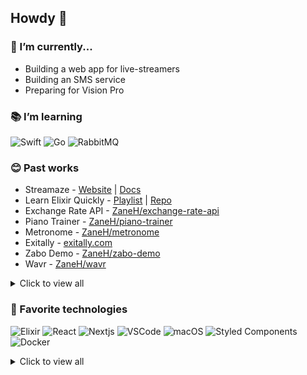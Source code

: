 ## Howdy 🌊

### 📍 I’m currently...

- Building a web app for live-streamers
- Building an SMS service
- Preparing for Vision Pro

### 📚 I’m learning

![Swift](https://img.shields.io/badge/Swift-F05138.svg?style=for-the-badge&logo=Swift&logoColor=white)
![Go](https://img.shields.io/badge/Go-00ADD8.svg?style=for-the-badge&logo=Go&logoColor=white)
![RabbitMQ](https://img.shields.io/badge/RabbitMQ-FF6600.svg?style=for-the-badge&logo=RabbitMQ&logoColor=white)

### 😊 Past works

- Streamaze - [Website](https://streamaze.live) | [Docs](https://docs.streamaze.live)
- Learn Elixir Quickly - [Playlist](https://www.youtube.com/watch?v=Vz7qH_dJQC0&list=PLFWEDfSyl7h88ZgEIkLdf8xI6XBBhNBkc) | [Repo](https://github.com/zaneh-yt)
- Exchange Rate API - [ZaneH/exchange-rate-api](https://github.com/zaneh/exchange-rate-api)
- Piano Trainer - [ZaneH/piano-trainer](https://github.com/zaneh/piano-trainer)
- Metronome - [ZaneH/metronome](https://github.com/zaneh/metronome)
- Exitally - [exitally.com](https://exitally.com)
- Zabo Demo - [ZaneH/zabo-demo](https://github.com/ZaneH/zabo-demo)
- Wavr - [ZaneH/wavr](https://github.com/ZaneH/wavr)

<details>
<summary>Click to view all</summary>
  <ul>
    <li>Flutter Demos</li>
    <ul>
      <li>
        <a href="https://github.com/ZaneH/flutter-pm-mockup">ZaneH/flutter-pm-mockup</a>
      </li>
      <li>
        <a href="https://github.com/ZaneH/flutter-cards-mockup">ZaneH/flutter-cards-mockup</a>
      </li>
      <li>
        <a href="https://github.com/ZaneH/flutter-recipes-mockup">ZaneH/flutter-recipes-mockup</a>
      </li>
      <li>
        <a href="https://github.com/ZaneH/flutter-techshop-mockup">ZaneH/flutter-techshop-mockup</a>
      </li>
      <li>
        <a href="https://github.com/ZaneH/flutter-petstore-mockup">ZaneH/flutter-petstore-mockup</a>
      </li>
    </ul>
    <li>iOS Tweaks</li>
    <ul>
      <li>
        <a href="https://github.com/ZaneH/cctimercountdown">ZaneH/cctimercountdown</a>
      </li>
      <li>
        <a href="https://github.com/ZaneH/unsplashwallpaper">ZaneH/unsplashwallpaper</a>
      </li>
    </ul>
    <li>Scripts</li>
    <ul>
      <li>
        <a href="https://github.com/ZaneH/social-info">ZaneH/social-info</a>
      </li>
      <li>
        <a href="https://github.com/ZaneH/sshcript">ZaneH/sshcript</a>
      </li>
      <li>
        <a href="https://github.com/ZaneH/file-name-template">ZaneH/file-name-template</a>
      </li>
    </ul>
    <li>(Old) Web Apps</li>
    <ul>
      <li>
        <a href="https://github.com/zaneh/firetv-remote">ZaneH/firetv-remote</a>
      </li>
      <li>
        <a href="https://github.com/ZaneH/synctube">ZaneH/synctube</a>
      </li>
    </ul>
    <li>Miscellaneous</li>
    <ul>
      <li>
        <a href="https://github.com/ZaneH/jenkins-docker-full">ZaneH/jenkins-docker-full</a>
      </li>
    </ul>
  </ul>
</details>

### 🥇 Favorite technologies

![Elixir](https://img.shields.io/badge/Elixir-4B275F.svg?style=for-the-badge&logo=Elixir&logoColor=white)
![React](https://img.shields.io/badge/React-61DAFB.svg?style=for-the-badge&logo=React&logoColor=black)
![Nextjs](https://img.shields.io/badge/Next.js-000000.svg?style=for-the-badge&logo=nextdotjs&logoColor=white)
![VSCode](https://img.shields.io/badge/Visual%20Studio%20Code-007ACC.svg?style=for-the-badge&logo=Visual-Studio-Code&logoColor=white)
![macOS](https://img.shields.io/badge/macOS-000000.svg?style=for-the-badge&logo=macOS&logoColor=white)
![Styled Components](https://img.shields.io/badge/styledcomponents-DB7093.svg?style=for-the-badge&logo=styled-components&logoColor=white)
![Docker](https://img.shields.io/badge/Docker-2496ED.svg?style=for-the-badge&logo=Docker&logoColor=white)

<details>
<summary>Click to view all</summary>
  <img src="https://img.shields.io/badge/GitHub%20Actions-2088FF.svg?style=for-the-badge&logo=GitHub-Actions&logoColor=white" />
  <img src="https://img.shields.io/badge/Figma-F24E1E.svg?style=for-the-badge&logo=Figma&logoColor=white" />
  <img src="https://img.shields.io/badge/TypeScript-3178C6.svg?style=for-the-badge&logo=TypeScript&logoColor=white" />
  <img src="https://img.shields.io/badge/Node.js-339933.svg?style=for-the-badge&logo=nodedotjs&logoColor=white" />
  <img src="https://img.shields.io/badge/CSS3-1572B6.svg?style=for-the-badge&logo=CSS3&logoColor=white" />
  <img src="https://img.shields.io/badge/Express-000000.svg?style=for-the-badge&logo=Express&logoColor=white" />
  <img src="https://img.shields.io/badge/Prisma-2D3748.svg?style=for-the-badge&logo=Prisma&logoColor=white" />
  <img src="https://img.shields.io/badge/Playwright-2EAD33.svg?style=for-the-badge&logo=Playwright&logoColor=white" />
  <img src="https://img.shields.io/badge/Git-F05032.svg?style=for-the-badge&logo=Git&logoColor=white" />
  <img src="https://img.shields.io/badge/GitHub-181717.svg?style=for-the-badge&logo=GitHub&logoColor=white" />
  <img src="https://img.shields.io/badge/JSON-000000.svg?style=for-the-badge&logo=JSON&logoColor=white" />
  <img src="https://img.shields.io/badge/MongoDB-47A248.svg?style=for-the-badge&logo=MongoDB&logoColor=white" />
  <img src="https://img.shields.io/badge/Tauri-FFC131.svg?style=for-the-badge&logo=Tauri&logoColor=black" />
  <img src="https://img.shields.io/badge/GraphQL-E10098.svg?style=for-the-badge&logo=GraphQL&logoColor=white" />
  <img src="https://img.shields.io/badge/PostgreSQL-4169E1.svg?style=for-the-badge&logo=PostgreSQL&logoColor=white" />
  <img src="https://img.shields.io/badge/Vercel-000000.svg?style=for-the-badge&logo=Vercel&logoColor=white" />
  <img src="https://img.shields.io/badge/Ghost-15171A.svg?style=for-the-badge&logo=Ghost&logoColor=white" />
  <img src="https://img.shields.io/badge/Homebrew-FBB040.svg?style=for-the-badge&logo=Homebrew&logoColor=black" />
  <img src="https://img.shields.io/badge/Markdown-000000.svg?style=for-the-badge&logo=Markdown&logoColor=white" />
  <img src="https://img.shields.io/badge/Jira-0052CC.svg?style=for-the-badge&logo=Jira&logoColor=white" />
  <img src="https://img.shields.io/badge/Notion-000000.svg?style=for-the-badge&logo=Notion&logoColor=white" />
  <img src="https://img.shields.io/badge/Vim-019733.svg?style=for-the-badge&logo=Vim&logoColor=white" />
  <img src="https://img.shields.io/badge/Expo-000020.svg?style=for-the-badge&logo=Expo&logoColor=white" />
</details>
